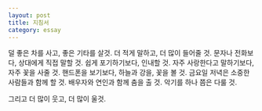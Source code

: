 ```yaml
---
layout: post
title: 지침서
category: essay
---
```


덜 좋은 차를 사고, 좋은 기타를 살것.
더 적게 말하고, 더 많이 들어줄 것.
문자나 전화보다, 상대에게 직접 말할 것.
쉽게 포기하기보다, 인내할 것.
자주 사랑한다고 말하기보다, 자주 꽃을 사줄 것.
핸드폰을 보기보다, 하늘과 강을, 꽃을 볼 것.
금요일 저녁은 소중한 사람들과 함께 할 것.
배우자와 연인과 함께 춤을 출 것.
악기를 하나 쯤은 다룰 것.

그리고 더 많이 웃고, 더 많이 울것.
